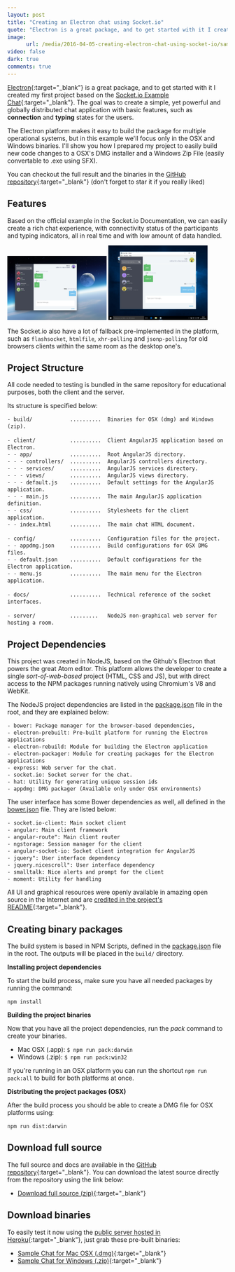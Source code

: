 ```yaml
---
layout: post
title: "Creating an Electron chat using Socket.io"
quote: "Electron is a great package, and to get started with it I created my first project based on the official Socket.io Example Chat. The goal was to create a simple, yet powerful and globally distributed chat application with basic features, such as connection and typing states for the users."
image:
      url: /media/2016-04-05-creating-electron-chat-using-socket-io/sample-chat-osx-screen.png
video: false
dark: true
comments: true
---
```


[Electron](http://electron.atom.io){:target="_blank"} is a great package, and to get started with it I created my first project based on the [Socket.io Example Chat](http://socket.io){:target="_blank"}. The goal was to create a simple, yet powerful and globally distributed chat application with basic features, such as **connection** and **typing** states for the users.

The Electron platform makes it easy to build the package for multiple operational systems, but in this example we'll focus only in the OSX and Windows binaries. I'll show you how I prepared my project to easily build new code changes to a OSX's DMG installer and a Windows Zip File (easily convertable to .exe using SFX).

You can checkout the full result and the binaries in the [GitHub repository](https://github.com/luiseduardobrito/sample-chat-electron){:target="_blank"} (don't forget to star it if you really liked)


## Features

Based on the official example in the Socket.io Documentation, we can easily create a rich chat experience, with connectivity status of the participants and typing indicators, all in real time and with low amount of data handled.

<!-- TODO: link for images in full size -->
<img src="/media/2016-04-05-creating-electron-chat-using-socket-io/sample-chat-osx-screen.png" style="max-height: 200px; max-width: 45%;" alt="Mac OSX Chat Screenshot">
<img src="/media/2016-04-05-creating-electron-chat-using-socket-io/sample-chat-win-screen.png" style="max-height: 200px; max-width: 45%;" alt="Windows Chat Screenshot">

The Socket.io also have a lot of fallback pre-implemented in the platform, such as ```flashsocket```, ```htmlfile```, ```xhr-polling``` and ```jsonp-polling``` for old browsers clients within the same room as the desktop one's.


## Project Structure

All code needed to testing is bundled in the same repository for educational purposes, both the client and the server.

Its structure is specified below:

```
- build/            ..........  Binaries for OSX (dmg) and Windows (zip).

- client/           ..........  Client AngularJS application based on Electron.
- - app/            ..........  Root AngularJS directory.
- - - controllers/  ..........  AngularJS controllers directory.
- - - services/     ..........  AngularJS services directory.
- - - views/        ..........  AngularJS views directory.
- - - default.js    ..........  Default settings for the AngularJS application.
- - - main.js       ..........  The main AngularJS application definition.
- - css/            ..........  Stylesheets for the client application.
- - index.html      ..........  The main chat HTML document.

- config/           ..........  Configuration files for the project.
- - appdmg.json     ..........  Build configurations for OSX DMG files.
- - default.json    ..........  Default configurations for the Electron application.
- - menu.js         ..........  The main menu for the Electron application.

- docs/             ..........  Technical reference of the socket interfaces.

- server/           .........   NodeJS non-graphical web server for hosting a room.

```


## Project Dependencies

This project was created in NodeJS, based on the Github's Electron that powers the great Atom editor. This platform allows the developer to create a single *sort-of-web-based* project (HTML, CSS and JS), but with direct access to the NPM packages running natively using Chromium's V8 and WebKit.

The NodeJS project dependencies are listed in the [package.json](https://github.com/luiseduardobrito/sample-chat-electron/blob/master/package.json) file in the root, and they are explained below:

```
- bower: Package manager for the browser-based dependencies,
- electron-prebuilt: Pre-built platform for running the Electron applications
- electron-rebuild: Module for building the Electron application
- electron-packager: Module for creating packages for the Electron applications
- express: Web server for the chat.
- socket.io: Socket server for the chat.
- hat: Utility for generating unique session ids
- appdmg: DMG packager (Available only under OSX environments)
```


The user interface has some Bower dependencies as well, all defined in the [bower.json](https://github.com/luiseduardobrito/sample-chat-electron/blob/master/bower.json) file. They are listed below:

```
- socket.io-client: Main socket client
- angular: Main client framework
- angular-route": Main client router
- ngstorage: Session manager for the client
- angular-socket-io: Socket client integration for AngularJS
- jquery": User interface dependency
- jquery.nicescroll": User interface dependency
- smalltalk: Nice alerts and prompt for the client
- moment: Utility for handling
```


All UI and graphical resources were openly available in amazing open source in the Internet and are [credited in the project's README](https://github.com/luiseduardobrito/sample-chat-electron#open-source-dependencies){:target="_blank"}.


## Creating binary packages

The build system is based in NPM Scripts, defined in the [package.json](https://github.com/luiseduardobrito/sample-chat-electron/blob/master/package.json) file in the root. The outputs will be placed in the ```build/``` directory.

**Installing project dependencies**

To start the build process, make sure you have all needed packages by running the command:

```
npm install
```


**Building the project binaries**

Now that you have all the project dependencies, run the *pack* command to create your binaries.

- Mac OSX (.app): ```$ npm run pack:darwin```
- Windows (.zip): ```$ npm run pack:win32```

If you're running in an OSX platform you can run the shortcut ```npm run pack:all``` to build for both platforms at once.


**Distributing the project packages (OSX)**

After the build process you should be able to create a DMG file for OSX platforms using:

```
npm run dist:darwin
```


## Download full source

The full source and docs are available in the [GitHub repository](https://github.com/luiseduardobrito/sample-chat-electron){:target="_blank"}. You can download the latest source directly from the repository using the link below:

- [Download full source (zip)](https://github.com/luiseduardobrito/sample-chat-electron/archive/master.zip){:target="_blank"}

## Download binaries

To easily test it now using the [public server hosted in Heroku](https://radiant-river-70847.herokuapp.com/api){:target="_blank"}, just grab these pre-built binaries:

- [Sample Chat for Mac OSX (.dmg)](https://github.com/luiseduardobrito/sample-chat-electron/blob/master/build/SampleChat.dmg?raw=true){:target="_blank"}
- [Sample Chat for Windows (.zip)](https://github.com/luiseduardobrito/sample-chat-electron/blob/master/build/SampleChat.zip?raw=true){:target="_blank"}